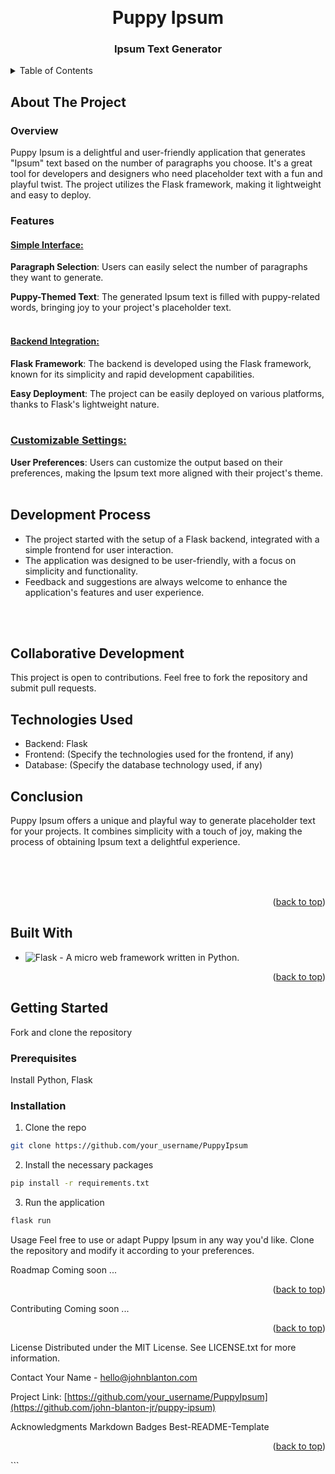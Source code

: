 <a name="readme-top"></a>

<!-- PROJECT LOGO -->
<br />
<div align="center">
  <h1>Puppy Ipsum</h1>
  </a>

  <h3 align="center">Ipsum Text Generator</h3>

</div>



<!-- TABLE OF CONTENTS -->
<details>
  <summary>Table of Contents</summary>
  <ol>
    <li>
      <a href="#about-the-project">About The Project</a>
      <ul>
        <li><a href="#built-with">Built With</a></li>
      </ul>
    </li>
    <li>
      <a href="#getting-started">Getting Started</a>
      <ul>
        <li><a href="#prerequisites">Prerequisites</a></li>
        <li><a href="#installation">Installation</a></li>
      </ul>
    </li>
    <li><a href="#usage">Usage</a></li>
    <li><a href="#roadmap">Roadmap</a></li>
    <li><a href="#license">License</a></li>
    <li><a href="#contact">Contact</a></li>
    <li><a href="#acknowledgments">Acknowledgments</a></li>
  </ol>
</details>

<!-- ABOUT THE PROJECT -->
## About The Project

### Overview
Puppy Ipsum is a delightful and user-friendly application that generates "Ipsum" text based on the number of paragraphs you choose. It's a great tool for developers and designers who need placeholder text with a fun and playful twist. The project utilizes the Flask framework, making it lightweight and easy to deploy.

### Features
#### <ins>Simple Interface:</ins>
**Paragraph Selection**: Users can easily select the number of paragraphs they want to generate.

**Puppy-Themed Text**: The generated Ipsum text is filled with puppy-related words, bringing joy to your project's placeholder text.
<br>
<br>

#### <ins>Backend Integration:</ins>
**Flask Framework**: The backend is developed using the Flask framework, known for its simplicity and rapid development capabilities.

**Easy Deployment**: The project can be easily deployed on various platforms, thanks to Flask's lightweight nature.
<br>
<br>

### <ins>Customizable Settings:</ins>
**User Preferences**: Users can customize the output based on their preferences, making the Ipsum text more aligned with their project's theme.
<br>
<br>

## Development Process
- The project started with the setup of a Flask backend, integrated with a simple frontend for user interaction.
- The application was designed to be user-friendly, with a focus on simplicity and functionality.
- Feedback and suggestions are always welcome to enhance the application's features and user experience.
<br>
<br>

## Collaborative Development
This project is open to contributions. Feel free to fork the repository and submit pull requests.

## Technologies Used
- Backend: Flask
- Frontend: (Specify the technologies used for the frontend, if any)
- Database: (Specify the database technology used, if any)

## Conclusion
Puppy Ipsum offers a unique and playful way to generate placeholder text for your projects. It combines simplicity with a touch of joy, making the process of obtaining Ipsum text a delightful experience.

<br>
<br>
<br>
<!-- Add screenshots of your project here -->

<p align="right">(<a href="#readme-top">back to top</a>)</p>

## Built With
* ![Flask](https://img.shields.io/badge/flask-%23000.svg?style=for-the-badge&logo=flask&logoColor=white) - A micro web framework written in Python.
<!-- Add other technologies used here -->

<p align="right">(<a href="#readme-top">back to top</a>)</p>

<!-- GETTING STARTED -->
## Getting Started

Fork and clone the repository

### Prerequisites

Install Python, Flask

### Installation

1. Clone the repo
  ```sh
  git clone https://github.com/your_username/PuppyIpsum
```

2. Install the necessary packages
```sh
pip install -r requirements.txt
```

3. Run the application
```sh
flask run
```

<!-- USAGE EXAMPLES -->
Usage
Feel free to use or adapt Puppy Ipsum in any way you'd like. Clone the repository and modify it according to your preferences.

<!-- ROADMAP -->
Roadmap
Coming soon ...

<p align="right">(<a href="#readme-top">back to top</a>)</p>
<!-- CONTRIBUTING -->
Contributing
Coming soon ...

<p align="right">(<a href="#readme-top">back to top</a>)</p>
<!-- LICENSE -->
License
Distributed under the MIT License. See LICENSE.txt for more information.

<!-- CONTACT -->

Contact
Your Name - hello@johnblanton.com

Project Link: [https://github.com/your_username/PuppyIpsum](https://github.com/john-blanton-jr/puppy-ipsum)

<!-- ACKNOWLEDGMENTS -->
Acknowledgments
Markdown Badges
Best-README-Template
<p align="right">(<a href="#readme-top">back to top</a>)</p>
```
